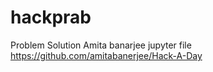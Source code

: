 # hackprab
Problem Solution
Amita banarjee jupyter file
https://github.com/amitabanerjee/Hack-A-Day
